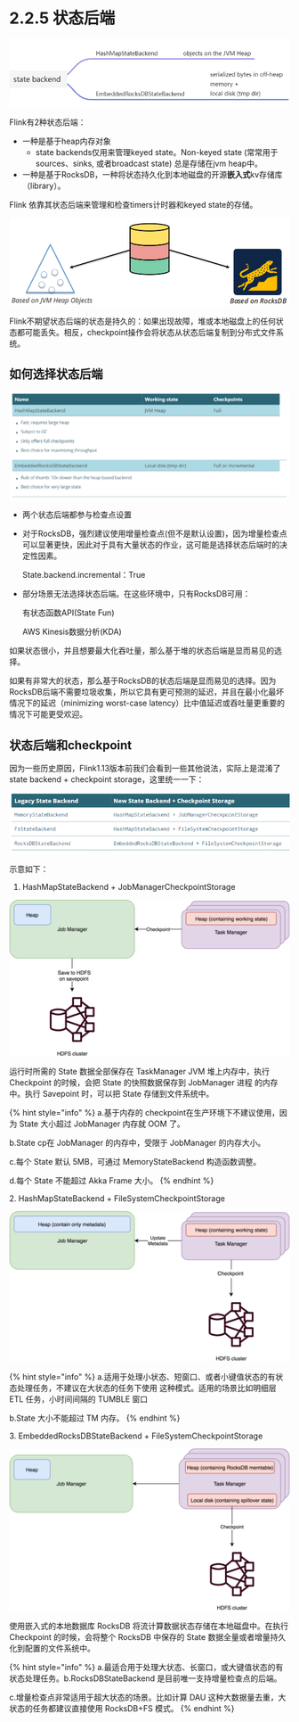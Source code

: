 # 2.2.5 状态后端

![](<../../../.gitbook/assets/image (16).png>)

Flink有2种状态后端：

* 一种是基于heap内存对象
  * state backends仅用来管理keyed state。Non-keyed state (常常用于sources、sinks, 或者broadcast state) 总是存储在jvm heap中。
* 一种是基于RocksDB，一种将状态持久化到本地磁盘的开源**嵌入式**kv存储库（library）。

Flink 依靠其状态后端来管理和检查timers计时器和keyed state的存储。

![](<../../../.gitbook/assets/image (15).png>)

Flink不期望状态后端的状态是持久的：如果出现故障，堆或本地磁盘上的任何状态都可能丢失。相反，checkpoint操作会将状态从状态后端复制到分布式文件系统。



## 如何选择状态后端

![](<../../../.gitbook/assets/image (6).png>)

* 两个状态后端都参与检查点设置
*   对于RocksDB，强烈建议使用增量检查点(但不是默认设置)，因为增量检查点可以显著更快，因此对于具有大量状态的作业，这可能是选择状态后端时的决定性因素。

    State.backend.incremental：True
*   部分场景无法选择状态后端。在这些环境中，只有RocksDB可用：

    有状态函数API(State Fun)

    AWS Kinesis数据分析(KDA)

如果状态很小，并且想要最大化吞吐量，那么基于堆的状态后端是显而易见的选择。

如果有非常大的状态，那么基于RocksDB的状态后端是显而易见的选择。因为RocksDB后端不需要垃圾收集，所以它具有更可预测的延迟，并且在最小化最坏情况下的延迟（minimizing worst-case latency）比中值延迟或吞吐量更重要的情况下可能更受欢迎。

## 状态后端和checkpoint

因为一些历史原因，Flink1.13版本前我们会看到一些其他说法，实际上是混淆了state backend + checkpoint storage，这里统一一下：

![](<../../../.gitbook/assets/image (12).png>)

示意如下：

1. HashMapStateBackend + JobManagerCheckpointStorage

![](<../../../.gitbook/assets/image (13).png>)

运行时所需的 State 数据全部保存在 TaskManager JVM 堆上内存中，执行 Checkpoint 的时候，会把 State 的快照数据保存到 JobManager 进程 的内存中。执行 Savepoint 时，可以把 State 存储到文件系统中。

{% hint style="info" %}
a.基于内存的 checkpoint在生产环境下不建议使用，因为 State 大小超过 JobManager 内存就 OOM 了。

b.State cp在 JobManager 的内存中，受限于 JobManager 的内存大小。

c.每个 State 默认 5MB，可通过 MemoryStateBackend 构造函数调整。

d.每个 State 不能超过 Akka Frame 大小。
{% endhint %}



2\. HashMapStateBackend + FileSystemCheckpointStorage &#x20;

![](<../../../.gitbook/assets/image (9).png>)

{% hint style="info" %}
a.适用于处理小状态、短窗口、或者小键值状态的有状态处理任务，不建议在大状态的任务下使用 这种模式。适用的场景比如明细层 ETL 任务，小时间间隔的 TUMBLE 窗口&#x20;

b.State 大小不能超过 TM 内存。
{% endhint %}

3\. EmbeddedRocksDBStateBackend + FileSystemCheckpointStorage

![](<../../../.gitbook/assets/image (8).png>)

使用嵌入式的本地数据库 RocksDB 将流计算数据状态存储在本地磁盘中。在执行 Checkpoint 的时候，会将整个 RocksDB 中保存的 State 数据全量或者增量持久化到配置的文件系统中。

{% hint style="info" %}
a.最适合用于处理大状态、长窗口，或大键值状态的有状态处理任务。b.RocksDBStateBackend 是目前唯一支持增量检查点的后端。

c.增量检查点非常适用于超大状态的场景。比如计算 DAU 这种大数据量去重，大状态的任务都建议直接使用 RocksDB+FS 模式。
{% endhint %}
